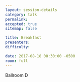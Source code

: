 ```yaml
---
layout: session-details
category: talk
permalink:
accepted: true
sitemap: false

title: Breakfast
presenters:
difficulty:

date: 2017-08-18 08:30:00 -0500
room: full
---
```

Ballroom D
